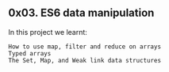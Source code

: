 ## 0x03. ES6 data manipulation

In this project we learnt:

    How to use map, filter and reduce on arrays
    Typed arrays
    The Set, Map, and Weak link data structures

